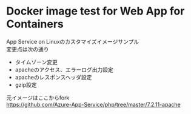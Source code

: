 # Docker image test for Web App for Containers
App Service on Linuxのカスタマイズイメージサンプル  
変更点は次の通り  

* タイムゾーン変更
* apacheのアクセス、エラーログ出力設定
* apacheのレスポンスヘッダ設定
* gzip設定

元イメージはここからfork  
https://github.com/Azure-App-Service/php/tree/master/7.2.11-apache